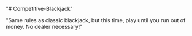"# Competitive-Blackjack" 

"Same rules as classic blackjack, but this time, play until you run out of money. No dealer necessary!"
